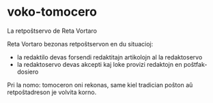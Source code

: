 # voko-tomocero
La retpoŝtservo de Reta Vortaro

Reta Vortaro bezonas retpoŝtservon en du situacioj:
- la redaktilo devas forsendi redaktitajn artikolojn al la redaktoservo
- la redaktoservo devas akcepti kaj loke provizi redaktojn en poŝtfak-dosiero

Pri la nomo: tomoceron oni rekonas, same kiel tradician poŝton aŭ retpoŝtadreson je volvita korno.
